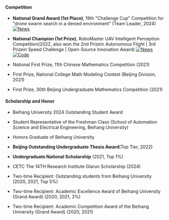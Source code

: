 #### Competition

- ​<strong>​National Grand Award​ (1st Place)</strong>, 19th "Challenge Cup" Competition for "drone swarm search in a denied environment" (Team Leader, 2024) [![News](https://img.shields.io/badge/News-FFA500)](https://news.buaa.edu.cn/info/1002/64028.htm)


- ​<strong>​National Champion​​ (1st Prize)</strong>, RoboMaster UAV Intelligent Perception Competition(2022, also won the 2nd Prizein Autonomous Flight | 3rd Prizein Speed Challenge | Open-Source Innovation Award) [![News](https://img.shields.io/badge/News-FFA500)](https://news.buaa.edu.cn/info/1002/57482.htm)  [![Code](https://img.shields.io/badge/Code-blue)](https://github.com/RflyBUAA/zzfly-2022-real-share)

- ​​National First Prize​​, 11th Chinese Mathematics Competition (2021)

- ​​First Prize​​, National College Math Modeling Contest (Beijing Division, 2021)

- ​​First Prize​​, 30th Beijing Undergraduate Mathematics Competition (2021)

#### Scholarship and Honor

- Beihang University 2024 Outstanding Student Award

- Student Representative of the Freshman Class (School of Automation Science and Electrical Engineering, Beihang University)

- Honors Graduate of Beihang University

- <strong>Beijing Outstanding Undergraduate Thesis Award​</strong>​ (Top Tier, 2022)

- <strong>​Undergraduate ​National Scholarship</strong>​​ (2021, Top 1%)

- ​​CETC The 14TH Research Institute Glarun Scholarship (2024)

- Two-time Recipient: Outstanding students from Beihang University (2020, 2021, Top 5%)

- Two-time Recipient: Academic Excellence Award of Beihang University (Grand Award) (2020, 2021, 3%)

- Two-time Recipient: Academic Competition Award of the Beihang University (Grand Award) (2020, 2021)